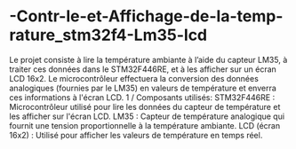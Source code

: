 # -Contr-le-et-Affichage-de-la-temp-rature_stm32f4-Lm35-lcd
Le projet consiste à lire la température ambiante à l’aide du capteur LM35, à traiter ces données dans le STM32F446RE, et à les afficher sur un écran LCD 16x2. Le microcontrôleur effectuera la conversion des données analogiques (fournies par le LM35) en valeurs de température et enverra ces informations à l'écran LCD. 
1 / Composants utilisés:
STM32F446RE : Microcontrôleur utilisé pour lire les données du capteur de température et les afficher sur l'écran LCD.
LM35 : Capteur de température analogique qui fournit une tension proportionnelle à la température ambiante.
LCD (écran 16x2) : Utilisé pour afficher les valeurs de température en temps réel.
